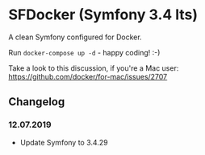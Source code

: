 SFDocker (Symfony 3.4 lts)
========

A clean Symfony configured for Docker.

Run `docker-compose up -d` - happy coding! :-)

Take a look to this discussion, if you're a Mac user: https://github.com/docker/for-mac/issues/2707

## Changelog

### 12.07.2019

- Update Symfony to 3.4.29
